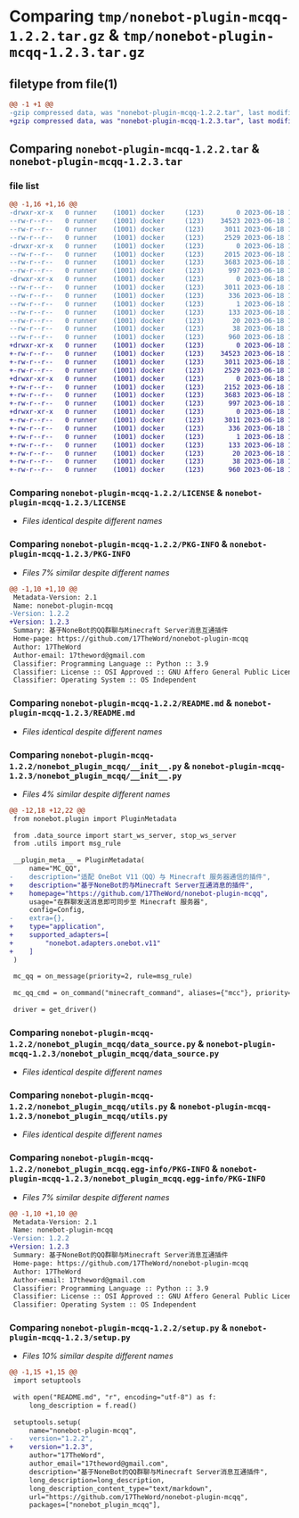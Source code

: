 # Comparing `tmp/nonebot-plugin-mcqq-1.2.2.tar.gz` & `tmp/nonebot-plugin-mcqq-1.2.3.tar.gz`

## filetype from file(1)

```diff
@@ -1 +1 @@
-gzip compressed data, was "nonebot-plugin-mcqq-1.2.2.tar", last modified: Sun Jun 18 16:26:21 2023, max compression
+gzip compressed data, was "nonebot-plugin-mcqq-1.2.3.tar", last modified: Sun Jun 18 16:42:22 2023, max compression
```

## Comparing `nonebot-plugin-mcqq-1.2.2.tar` & `nonebot-plugin-mcqq-1.2.3.tar`

### file list

```diff
@@ -1,16 +1,16 @@
-drwxr-xr-x   0 runner    (1001) docker     (123)        0 2023-06-18 16:26:21.468087 nonebot-plugin-mcqq-1.2.2/
--rw-r--r--   0 runner    (1001) docker     (123)    34523 2023-06-18 16:26:15.000000 nonebot-plugin-mcqq-1.2.2/LICENSE
--rw-r--r--   0 runner    (1001) docker     (123)     3011 2023-06-18 16:26:21.468087 nonebot-plugin-mcqq-1.2.2/PKG-INFO
--rw-r--r--   0 runner    (1001) docker     (123)     2529 2023-06-18 16:26:15.000000 nonebot-plugin-mcqq-1.2.2/README.md
-drwxr-xr-x   0 runner    (1001) docker     (123)        0 2023-06-18 16:26:21.464087 nonebot-plugin-mcqq-1.2.2/nonebot_plugin_mcqq/
--rw-r--r--   0 runner    (1001) docker     (123)     2015 2023-06-18 16:26:15.000000 nonebot-plugin-mcqq-1.2.2/nonebot_plugin_mcqq/__init__.py
--rw-r--r--   0 runner    (1001) docker     (123)     3683 2023-06-18 16:26:15.000000 nonebot-plugin-mcqq-1.2.2/nonebot_plugin_mcqq/data_source.py
--rw-r--r--   0 runner    (1001) docker     (123)      997 2023-06-18 16:26:15.000000 nonebot-plugin-mcqq-1.2.2/nonebot_plugin_mcqq/utils.py
-drwxr-xr-x   0 runner    (1001) docker     (123)        0 2023-06-18 16:26:21.468087 nonebot-plugin-mcqq-1.2.2/nonebot_plugin_mcqq.egg-info/
--rw-r--r--   0 runner    (1001) docker     (123)     3011 2023-06-18 16:26:21.000000 nonebot-plugin-mcqq-1.2.2/nonebot_plugin_mcqq.egg-info/PKG-INFO
--rw-r--r--   0 runner    (1001) docker     (123)      336 2023-06-18 16:26:21.000000 nonebot-plugin-mcqq-1.2.2/nonebot_plugin_mcqq.egg-info/SOURCES.txt
--rw-r--r--   0 runner    (1001) docker     (123)        1 2023-06-18 16:26:21.000000 nonebot-plugin-mcqq-1.2.2/nonebot_plugin_mcqq.egg-info/dependency_links.txt
--rw-r--r--   0 runner    (1001) docker     (123)      133 2023-06-18 16:26:21.000000 nonebot-plugin-mcqq-1.2.2/nonebot_plugin_mcqq.egg-info/requires.txt
--rw-r--r--   0 runner    (1001) docker     (123)       20 2023-06-18 16:26:21.000000 nonebot-plugin-mcqq-1.2.2/nonebot_plugin_mcqq.egg-info/top_level.txt
--rw-r--r--   0 runner    (1001) docker     (123)       38 2023-06-18 16:26:21.468087 nonebot-plugin-mcqq-1.2.2/setup.cfg
--rw-r--r--   0 runner    (1001) docker     (123)      960 2023-06-18 16:26:15.000000 nonebot-plugin-mcqq-1.2.2/setup.py
+drwxr-xr-x   0 runner    (1001) docker     (123)        0 2023-06-18 16:42:22.048681 nonebot-plugin-mcqq-1.2.3/
+-rw-r--r--   0 runner    (1001) docker     (123)    34523 2023-06-18 16:42:14.000000 nonebot-plugin-mcqq-1.2.3/LICENSE
+-rw-r--r--   0 runner    (1001) docker     (123)     3011 2023-06-18 16:42:22.048681 nonebot-plugin-mcqq-1.2.3/PKG-INFO
+-rw-r--r--   0 runner    (1001) docker     (123)     2529 2023-06-18 16:42:14.000000 nonebot-plugin-mcqq-1.2.3/README.md
+drwxr-xr-x   0 runner    (1001) docker     (123)        0 2023-06-18 16:42:22.048681 nonebot-plugin-mcqq-1.2.3/nonebot_plugin_mcqq/
+-rw-r--r--   0 runner    (1001) docker     (123)     2152 2023-06-18 16:42:14.000000 nonebot-plugin-mcqq-1.2.3/nonebot_plugin_mcqq/__init__.py
+-rw-r--r--   0 runner    (1001) docker     (123)     3683 2023-06-18 16:42:14.000000 nonebot-plugin-mcqq-1.2.3/nonebot_plugin_mcqq/data_source.py
+-rw-r--r--   0 runner    (1001) docker     (123)      997 2023-06-18 16:42:14.000000 nonebot-plugin-mcqq-1.2.3/nonebot_plugin_mcqq/utils.py
+drwxr-xr-x   0 runner    (1001) docker     (123)        0 2023-06-18 16:42:22.048681 nonebot-plugin-mcqq-1.2.3/nonebot_plugin_mcqq.egg-info/
+-rw-r--r--   0 runner    (1001) docker     (123)     3011 2023-06-18 16:42:22.000000 nonebot-plugin-mcqq-1.2.3/nonebot_plugin_mcqq.egg-info/PKG-INFO
+-rw-r--r--   0 runner    (1001) docker     (123)      336 2023-06-18 16:42:22.000000 nonebot-plugin-mcqq-1.2.3/nonebot_plugin_mcqq.egg-info/SOURCES.txt
+-rw-r--r--   0 runner    (1001) docker     (123)        1 2023-06-18 16:42:22.000000 nonebot-plugin-mcqq-1.2.3/nonebot_plugin_mcqq.egg-info/dependency_links.txt
+-rw-r--r--   0 runner    (1001) docker     (123)      133 2023-06-18 16:42:22.000000 nonebot-plugin-mcqq-1.2.3/nonebot_plugin_mcqq.egg-info/requires.txt
+-rw-r--r--   0 runner    (1001) docker     (123)       20 2023-06-18 16:42:22.000000 nonebot-plugin-mcqq-1.2.3/nonebot_plugin_mcqq.egg-info/top_level.txt
+-rw-r--r--   0 runner    (1001) docker     (123)       38 2023-06-18 16:42:22.048681 nonebot-plugin-mcqq-1.2.3/setup.cfg
+-rw-r--r--   0 runner    (1001) docker     (123)      960 2023-06-18 16:42:14.000000 nonebot-plugin-mcqq-1.2.3/setup.py
```

### Comparing `nonebot-plugin-mcqq-1.2.2/LICENSE` & `nonebot-plugin-mcqq-1.2.3/LICENSE`

 * *Files identical despite different names*

### Comparing `nonebot-plugin-mcqq-1.2.2/PKG-INFO` & `nonebot-plugin-mcqq-1.2.3/PKG-INFO`

 * *Files 7% similar despite different names*

```diff
@@ -1,10 +1,10 @@
 Metadata-Version: 2.1
 Name: nonebot-plugin-mcqq
-Version: 1.2.2
+Version: 1.2.3
 Summary: 基于NoneBot的QQ群聊与Minecraft Server消息互通插件
 Home-page: https://github.com/17TheWord/nonebot-plugin-mcqq
 Author: 17TheWord
 Author-email: 17theword@gmail.com
 Classifier: Programming Language :: Python :: 3.9
 Classifier: License :: OSI Approved :: GNU Affero General Public License v3
 Classifier: Operating System :: OS Independent
```

### Comparing `nonebot-plugin-mcqq-1.2.2/README.md` & `nonebot-plugin-mcqq-1.2.3/README.md`

 * *Files identical despite different names*

### Comparing `nonebot-plugin-mcqq-1.2.2/nonebot_plugin_mcqq/__init__.py` & `nonebot-plugin-mcqq-1.2.3/nonebot_plugin_mcqq/__init__.py`

 * *Files 4% similar despite different names*

```diff
@@ -12,18 +12,22 @@
 from nonebot.plugin import PluginMetadata
 
 from .data_source import start_ws_server, stop_ws_server
 from .utils import msg_rule
 
 __plugin_meta__ = PluginMetadata(
     name="MC_QQ",
-    description="适配 OneBot V11（QQ）与 Minecraft 服务器通信的插件",
+    description="基于NoneBot的与Minecraft Server互通消息的插件",
+    homepage="https://github.com/17TheWord/nonebot-plugin-mcqq",
     usage="在群聊发送消息即可同步至 Minecraft 服务器",
     config=Config,
-    extra={},
+    type="application",
+    supported_adapters=[
+        "nonebot.adapters.onebot.v11"
+    ]
 )
 
 mc_qq = on_message(priority=2, rule=msg_rule)
 
 mc_qq_cmd = on_command("minecraft_command", aliases={"mcc"}, priority=1, rule=msg_rule, block=True)
 
 driver = get_driver()
```

### Comparing `nonebot-plugin-mcqq-1.2.2/nonebot_plugin_mcqq/data_source.py` & `nonebot-plugin-mcqq-1.2.3/nonebot_plugin_mcqq/data_source.py`

 * *Files identical despite different names*

### Comparing `nonebot-plugin-mcqq-1.2.2/nonebot_plugin_mcqq/utils.py` & `nonebot-plugin-mcqq-1.2.3/nonebot_plugin_mcqq/utils.py`

 * *Files identical despite different names*

### Comparing `nonebot-plugin-mcqq-1.2.2/nonebot_plugin_mcqq.egg-info/PKG-INFO` & `nonebot-plugin-mcqq-1.2.3/nonebot_plugin_mcqq.egg-info/PKG-INFO`

 * *Files 7% similar despite different names*

```diff
@@ -1,10 +1,10 @@
 Metadata-Version: 2.1
 Name: nonebot-plugin-mcqq
-Version: 1.2.2
+Version: 1.2.3
 Summary: 基于NoneBot的QQ群聊与Minecraft Server消息互通插件
 Home-page: https://github.com/17TheWord/nonebot-plugin-mcqq
 Author: 17TheWord
 Author-email: 17theword@gmail.com
 Classifier: Programming Language :: Python :: 3.9
 Classifier: License :: OSI Approved :: GNU Affero General Public License v3
 Classifier: Operating System :: OS Independent
```

### Comparing `nonebot-plugin-mcqq-1.2.2/setup.py` & `nonebot-plugin-mcqq-1.2.3/setup.py`

 * *Files 10% similar despite different names*

```diff
@@ -1,15 +1,15 @@
 import setuptools
 
 with open("README.md", "r", encoding="utf-8") as f:
     long_description = f.read()
 
 setuptools.setup(
     name="nonebot-plugin-mcqq",
-    version="1.2.2",
+    version="1.2.3",
     author="17TheWord",
     author_email="17theword@gmail.com",
     description="基于NoneBot的QQ群聊与Minecraft Server消息互通插件",
     long_description=long_description,
     long_description_content_type="text/markdown",
     url="https://github.com/17TheWord/nonebot-plugin-mcqq",
     packages=["nonebot_plugin_mcqq"],
```

